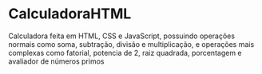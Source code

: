 ﻿# CalculadoraHTML

Calculadora feita em HTML, CSS e JavaScript, possuindo operações normais como soma, subtração, divisão e multiplicação,
e operações mais complexas como fatorial, potencia de 2, raiz quadrada, porcentagem e avaliador de números primos
